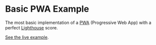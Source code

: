 # Basic PWA Example

The most basic implementation of a [PWA] (Progressive Web App)
with a perfect [Lighthouse] score.

[See the live example](https://basic-pwa.netlify.com).

[Lighthouse]: https://developers.google.com/web/tools/lighthouse/
[PWA]: https://developers.google.com/web/progressive-web-apps/
